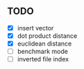 ## TODO

- [x] insert vector
- [x] dot product distance
- [x] euclidean  distance
- [ ] benchmark mode
- [ ] inverted file index
